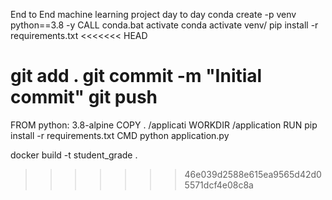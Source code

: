 End to End machine learning project day to day
conda create -p venv python==3.8 -y
CALL conda.bat activate
conda activate venv/
pip install -r requirements.txt
<<<<<<< HEAD

git add .
git commit -m "Initial commit"
git push
=======

FROM python: 3.8-alpine
COPY . /applicati
WORKDIR /application
RUN pip install -r requirements.txt
CMD python application.py

docker build -t student_grade .

>>>>>>> 46e039d2588e615ea9565d42d05571dcf4e08c8a

